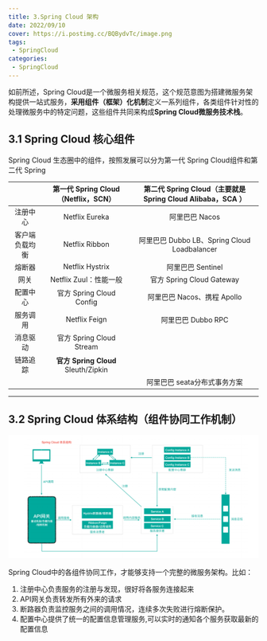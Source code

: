 ```yaml
---
title: 3.Spring Cloud 架构
date: 2022/09/10
cover: https://i.postimg.cc/BQBydvTc/image.png
tags:
 - SpringCloud
categories:
 - SpringCloud
---
```


如前所述，Spring Cloud是⼀个微服务相关规范，这个规范意图为搭建微服务架构提供⼀站式服务，**采⽤组件（框架）化机制**定义⼀系列组件，各类组件针对性的处理微服务中的特定问题，这些组件共同来构成**Spring Cloud微服务技术栈**。 

## **3.1 Spring Cloud** **核心组件** 

Spring Cloud ⽣态圈中的组件，按照发展可以分为第⼀代 Spring Cloud组件和第⼆代 Spring 

|                |   第⼀代 Spring Cloud（Netflix，SCN）   | 第⼆代 Spring Cloud（主要就是 Spring Cloud Alibaba，SCA ） |
| :------------: | :-------------------------------------: | :--------------------------------------------------------: |
|    注册中心    |             Netflix Eureka              |                       阿⾥巴巴 Nacos                       |
| 客户端负载均衡 |             Netflix Ribbon              |        阿⾥巴巴 Dubbo LB、Spring Cloud Loadbalancer        |
|     熔断器     |             Netflix Hystrix             |                     阿⾥巴巴 Sentinel                      |
|      ⽹关      |         Netflix Zuul：性能⼀般          |                 官⽅ Spring Cloud Gateway                  |
|    配置中心    |        官⽅ Spring Cloud Config         |                阿⾥巴巴 Nacos、携程 Apollo                 |
|    服务调用    |              Netflix Feign              |                     阿⾥巴巴 Dubbo RPC                     |
|    消息驱动    |        官⽅ Spring Cloud Stream         |                                                            |
|    链路追踪    | **官⽅** **Spring Cloud** Sleuth/Zipkin |                                                            |
|                |                                         |                阿⾥巴巴 seata分布式事务⽅案                |

------

## **3.2 Spring Cloud** **体系结构（组件协同工作机制）**

![1696776784603](.\assets\1696776784603.png)

Spring Cloud中的各组件协同⼯作，才能够⽀持⼀个完整的微服务架构。⽐如：

1. 注册中⼼负责服务的注册与发现，很好将各服务连接起来
2. API⽹关负责转发所有外来的请求
3. 断路器负责监控服务之间的调⽤情况，连续多次失败进⾏熔断保护。 
4. 配置中⼼提供了统⼀的配置信息管理服务,可以实时的通知各个服务获取最新的配置信息

